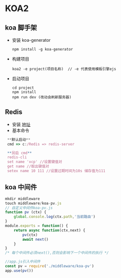 # KOA2

## koa 脚手架

- 安装 koa-generator
  ```
  npm install -g koa-generator
  ```
- 构建项目
  ```
  koa2 -e project(项目名称)  // -e 代表使用模板引擎ejs
  ```
- 启动项目
  ```
  cd project
  npm install
  npm run dev (改动会刷新服务器)
  ```

## Redis

- 安装 [地址](https://www.runoob.com/redis/redis-install.html)
- 基本命令
 ```javascript
  **默认启动**
  cmd => c:/Redis => redis-server

  **另启 cmd**
  redis-cli
  set name 'xcp' //设置键值对
  get name //取出键值对
  setex name 10 111 //设置过期时间为10s 储存值为111
 ```
## koa 中间件

```javascript
mkdir middleware
touch middleware/koa-pv.js
// 自定义中间件koa-pv.js
function pv (ctx) {
    global.console.log(ctx.path,'当前路由')
}
module.exports = function() {
    return async function(ctx,next) {
        pv(ctx)
        await next()
    }
}
/* 每个中间件必须next(),否则会影响下一个中间件的执行 */

//app.js引入中间件
const pv = require('./middleware/koa-pv')
app.use(pv())
```
